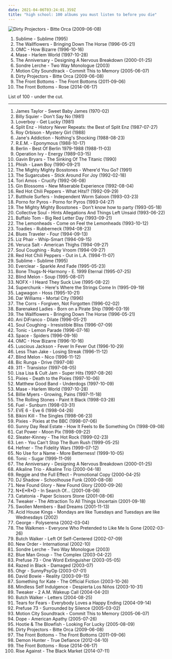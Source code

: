 ```yaml
---
date: 2021-04-06T03:24:01.359Z
title: "high school: 100 albums you must listen to before you die"
---
```

![Dirty Projectors - Bitte Orca (2009-06-08)](http://coverartarchive.org/release/5a5b5fe2-0898-3026-afb7-378fb8373752/8131494180-500.jpg "Dirty Projectors - Bitte Orca (2009-06-08)")
<ol class="albums">
<li data-cover="https://via.placeholder.com/450" data-tags="ska, rock" role="button">Sublime - Sublime (1995)</li>
<li data-cover="http://coverartarchive.org/release/6fdb3127-2e84-490d-b96d-6d255cc146a6/25675716252-500.jpg" data-tags="90s" role="button">The Wallflowers - Bringing Down The Horse (1996-05-21)</li>
<li data-cover="https://img.discogs.com/fg6xREr7Ri5etCQwVkwN251aD64=/fit-in/600x525/filters:strip_icc():format(jpeg):mode_rgb():quality(90)/discogs-images/R-745026-1561988603-4040.png.jpg" data-tags="pop" role="button">OMC - How Bizarre (1996-10-16)</li>
<li data-cover="http://coverartarchive.org/release/8e8a352f-7734-375a-8a6f-ef51429efef2/3275196261-500.jpg" data-tags="high school, mase, top25, old faves, hs-college" role="button">Mase - Harlem World (1997-10-28)</li>
<li data-cover="http://coverartarchive.org/release/4d3db5e0-83f7-45d2-8c59-4a0c36c85598/8655861797-500.jpg" data-tags="rock, indie rock, high school, fuck yeah, heroes and villains, vagrant records, rad, indie punk, yeah yeah yeah, designing, emo-tastic, prinnit-exclamationpoint, albums i loved, have a copy" role="button">The Anniversary - Designing A Nervous Breakdown (2000-01-25)</li>
<li data-cover="https://img.discogs.com/lJfsIbR1eYiKn_7LBqccO0cXZ20=/fit-in/600x600/filters:strip_icc():format(jpeg):mode_rgb():quality(90)/discogs-images/R-759412-1284497750.jpeg.jpg" data-tags="singer-songwriter, albums i played hell out of, two way monologue" role="button">Sondre Lerche - Two Way Monologue (2003)</li>
<li data-cover="http://coverartarchive.org/release/b385a012-e088-426d-980b-acdf114ef775/10187762153-500.jpg" data-tags="pop punk" role="button">Motion City Soundtrack - Commit This to Memory (2005-06-07)</li>
<li data-cover="http://coverartarchive.org/release/5a5b5fe2-0898-3026-afb7-378fb8373752/8131494180-500.jpg" data-tags="experimental, indie rock, freak folk, pitchfork best new music" role="button">Dirty Projectors - Bitte Orca (2009-06-08)</li>
<li data-cover="http://coverartarchive.org/release/9e5f8261-6513-4a90-91c9-76c0562a27f5/13719785746-500.jpg" data-tags="indie rock, high school, folk punk" role="button">The Front Bottoms - The Front Bottoms (2011-09-06)</li>
<li data-cover="http://coverartarchive.org/release/87b091a1-c5b8-4ac3-a2d5-e9a6f7e19f6f/7548157736-500.jpg" data-tags="indie, indie rock, high school, names of people" role="button">The Front Bottoms - Rose (2014-06-17)</li>
</ol>
List of 100 - under the cut.
<!-- more -->

_________________

<ol class="albums">
<li data-cover="https://img.discogs.com/lBoZBxwEhUdHIy0AVxhUhR0Kz_4=/fit-in/600x531/filters:strip_icc():format(jpeg):mode_rgb():quality(90)/discogs-images/R-9284153-1477932849-6111.jpeg.jpg" data-tags="folk" role="button">
James Taylor - Sweet Baby James (1970-02)
</li>
<li data-cover="http://coverartarchive.org/release/9c721b61-71e1-4192-b93c-a9eeae68009e/10474351107-500.jpg" data-tags="classic rock, rock" role="button">
Billy Squier - Don't Say No (1981)
</li>
<li data-cover="http://coverartarchive.org/release/399d87f4-edca-420b-bcd4-e554751e67aa/20069887000-500.jpg" data-tags="80s, rock" role="button">
Loverboy - Get Lucky (1981)
</li>
<li data-cover="http://coverartarchive.org/release/08a8453a-cff2-3c4f-9a18-5fc1c32f1bb8/1081298763-500.jpg" data-tags="kiwi" role="button">
Split Enz - History Never Repeats: the Best of Split Enz (1987-07-27)
</li>
<li data-cover="http://coverartarchive.org/release/06bebfb0-a1c0-4ce2-bf07-c51912d8cadc/9120686874-500.jpg" data-tags="rock, roy orbison" role="button">
Roy Orbison - Mystery Girl (1988)
</li>
<li data-cover="https://img.discogs.com/N5oeHEfSEwIwIIAtHdk4pdQxORY=/fit-in/600x937/filters:strip_icc():format(jpeg):mode_rgb():quality(90)/discogs-images/R-3473722-1475175917-4625.jpeg.jpg" data-tags="alternative rock" role="button">
Jane's Addiction - Nothing's Shocking (1988-08-23)
</li>
<li data-cover="http://coverartarchive.org/release/3c37198e-c871-461a-8a84-5415f5ee185d/15288262729-500.jpg" data-tags="rock" role="button">
R.E.M. - Eponymous (1988-10-17)
</li>
<li data-cover="http://coverartarchive.org/release/54505d79-b295-4a60-9cd3-06f6c6c5bdda/26499964153-500.jpg" data-tags="pop, 80s, alternative, you dont know, take my breath away, like flames" role="button">
Berlin - Best Of Berlin 1979-1988 (1988-11-03)
</li>
<li data-cover="http://coverartarchive.org/release/3b7b3ed6-1d46-4d49-ad8d-014f3d4086bd/1482836258-500.jpg" data-tags="punk, ska, ska punk, punk rock" role="button">
Operation Ivy - Energy (1989-03-15)
</li>
<li data-cover="http://coverartarchive.org/release/a2727624-4e33-4313-a7e8-3233b695b487/2709839852-500.jpg" data-tags="contemporary classical" role="button">
Gavin Bryars - The Sinking Of The Titanic (1990)
</li>
<li data-cover="http://coverartarchive.org/release/b88a2c3c-f3b6-4774-b44b-6661b1263a34/14638229988-500.jpg" data-tags="90s" role="button">
Phish - Lawn Boy (1990-09-21)
</li>
<li data-cover="http://coverartarchive.org/release/2355a945-4488-4235-afbe-65eb34aaab45/13770993460-500.jpg" data-tags="alternative, ska, 90s, high school, skacore, the mighty mighty bosstones, where-d you go, k1r7m" role="button">
The Mighty Mighty Bosstones - Where'd You Go? (1991)
</li>
<li data-cover="http://coverartarchive.org/release/bc30517f-15a6-45e8-a40a-3e85f3e91e16/9538648138-500.jpg" data-tags="90s, icelandic" role="button">
The Sugarcubes - Stick Around For Joy (1992-02-18)
</li>
<li data-cover="http://coverartarchive.org/release/e4d198ae-de3a-4cfb-9aae-3561e92ae16a/16357181336-500.jpg" data-tags="alternative, 90s" role="button">
Tori Amos - Crucify (1992-06-08)
</li>
<li data-cover="https://img.discogs.com/j4prBgBa_pfbCQTxXvY8y62-bhg=/fit-in/600x600/filters:strip_icc():format(jpeg):mode_rgb():quality(90)/discogs-images/R-476755-1241195045.jpeg.jpg" data-tags="90s" role="button">
Gin Blossoms - New Miserable Experience (1992-08-04)
</li>
<li data-cover="http://coverartarchive.org/release/7ce9f37a-2885-43f5-8c36-b6294dbfadf9/26393776128-500.jpg" data-tags="rock, alternative, funk, funk rock" role="button">
Red Hot Chili Peppers - What Hits!? (1992-09-29)
</li>
<li data-cover="http://coverartarchive.org/release/617e6155-432c-4c95-a9ab-b78e1c7838c2/11841421329-500.jpg" data-tags="rock, alternative rock, alternative, psychedelic" role="button">
Butthole Surfers - Independent Worm Saloon (1993-03-23)
</li>
<li data-cover="http://coverartarchive.org/release/0f30be39-c83b-3685-90bb-c964eed3e1ca/18137429602-500.jpg" data-tags="90s" role="button">
Porno for Pyros - Porno for Pyros (1993-04-27)
</li>
<li data-cover="http://coverartarchive.org/release/4cac982f-7b4b-48f6-90c3-02b336013ff6/3374869805-500.jpg" data-tags="ska, skacore" role="button">
The Mighty Mighty Bosstones - Don't know how to party (1993-05-18)
</li>
<li data-cover="http://coverartarchive.org/release/0aab0d69-7952-495a-a62b-bae6cd9e59ac/15331495852-500.jpg" data-tags="rock, 90s" role="button">
Collective Soul - Hints Allegations And Things Left Unsaid (1993-06-22)
</li>
<li data-cover="http://coverartarchive.org/release/e3347148-ff9a-4fff-a00e-35a171f86d27/13069256471-500.jpg" data-tags="classic rock, rock, punk, psychedelic, garage rock, glam rock, powerpop, high school, sommer, proto punk, my so-called life, i remember you, other great tracks, rock-protopunk, flashback alternatives, 20 favorite albums of 1993, my 100 favorite albums of the 1990s, big red letter day, soda-jerk" role="button">
Buffalo Tom - Big Red Letter Day (1993-09-21)
</li>
<li data-cover="https://img.discogs.com/ssbFNPcxY5xfHnpWw0ZxP8RtoYk=/fit-in/374x360/filters:strip_icc():format(jpeg):mode_rgb():quality(90)/discogs-images/R-1956222-1380222420-3244.jpeg.jpg" data-tags="rock, 90s" role="button">
The Lemonheads - Come on Feel the Lemonheads (1993-10-12)
</li>
<li data-cover="https://img.discogs.com/KWIYspdeWmDUOIKDgk1CDayp5EA=/fit-in/600x600/filters:strip_icc():format(jpeg):mode_rgb():quality(90)/discogs-images/R-367579-1523176350-4676.jpeg.jpg" data-tags="rock, alternative rock, alternative, hard rock, 90s, give me one reason, tragically yours, sister stone" role="button">
Toadies - Rubberneck (1994-08-23)
</li>
<li data-cover="http://coverartarchive.org/release/365f2bc6-b56c-460c-9ce9-cde7bb27e46d/10858606127-500.jpg" data-tags="rock, blues, classic rock" role="button">
Blues Traveler - Four (1994-09-13)
</li>
<li data-cover="http://coverartarchive.org/release/c9ba46a4-da09-4a5a-b270-fae9e6b15a01/7051484935-500.jpg" data-tags="alternative, indie, rock, female vocalists, 90s" role="button">
Liz Phair - Whip-Smart (1994-09-15)
</li>
<li data-cover="http://coverartarchive.org/release/0377c76a-25c1-4531-a0de-8103cdea35bc/10988872788-500.jpg" data-tags="rock, alternative" role="button">
Veruca Salt - American Thighs (1994-09-27)
</li>
<li data-cover="http://coverartarchive.org/release/abc49b59-0c11-4651-9262-7316bda4c158/9825046782-500.jpg" data-tags="alternative, 90s" role="button">
Soul Coughing - Ruby Vroom (1994-09-27)
</li>
<li data-cover="http://coverartarchive.org/release/599d1dcd-bb96-4802-91c4-f7afcb0143e1/9742630617-500.jpg" data-tags="90s, rock" role="button">
Red Hot Chili Peppers - Out in L.A. (1994-11-07)
</li>
<li data-cover="https://via.placeholder.com/450" data-tags="ska, rock" role="button">
Sublime - Sublime (1995)
</li>
<li data-cover="https://img.discogs.com/ET7Yy8_knfXR_aToSfd-_4mULc8=/fit-in/600x600/filters:strip_icc():format(jpeg):mode_rgb():quality(90)/discogs-images/R-1750670-1333630000.jpeg.jpg" data-tags="alternative rock, 90s, rock" role="button">
Everclear - Sparkle And Fade (1995-05-23)
</li>
<li data-cover="https://img.discogs.com/S28q1tvobiEdD92pTQ3SHsWSsaI=/fit-in/600x607/filters:strip_icc():format(jpeg):mode_rgb():quality(90)/discogs-images/R-1196321-1587587662-8545.jpeg.jpg" data-tags="hip-hop, rap, g-funk" role="button">
Bone Thugs-N-Harmony - E. 1999 Eternal (1995-07-25)
</li>
<li data-cover="http://coverartarchive.org/release/41caaa9f-a898-41d6-a9c9-f6898d82bbc8/7876650358-500.jpg" data-tags="90s, rock, alternative" role="button">
Blind Melon - Soup (1995-08-07)
</li>
<li data-cover="https://img.discogs.com/BhdybDRU3hfzw4ZEEyLCsDt2M84=/fit-in/600x596/filters:strip_icc():format(jpeg):mode_rgb():quality(90)/discogs-images/R-13354263-1552650252-7626.jpeg.jpg" data-tags="punk" role="button">
NOFX - I Heard They Suck Live (1995-08-22)
</li>
<li data-cover="https://img.discogs.com/IsA2lRX4hijtlfG_OG9u4qil_vY=/fit-in/600x593/filters:strip_icc():format(jpeg):mode_rgb():quality(90)/discogs-images/R-2600062-1541106061-4206.jpeg.jpg" data-tags="rock, indie rock" role="button">
Superchunk - Here's Where the Strings Come In (1995-09-19)
</li>
<li data-cover="http://coverartarchive.org/release/cba9f075-16ec-43bd-bcd8-327289ead760/26290642069-500.jpg" data-tags="punk" role="button">
Lagwagon - Hoss (1995-10-21)
</li>
<li data-cover="http://coverartarchive.org/release/16b92612-7634-4053-8464-b1b0e18847f2/5641031475-500.jpg" data-tags="female" role="button">
Dar Williams - Mortal City (1996)
</li>
<li data-cover="https://img.discogs.com/tDcA9IOU66Qobh5urjCqmuvRP0I=/fit-in/600x522/filters:strip_icc():format(jpeg):mode_rgb():quality(90)/discogs-images/R-1955126-1426218437-4673.jpeg.jpg" data-tags="pop, irish, 90s" role="button">
The Corrs - Forgiven, Not Forgotten (1996-02-02)
</li>
<li data-cover="http://coverartarchive.org/release/21a3024b-46ab-4924-8103-7f0e7b6480dd/5079193698-500.jpg" data-tags="1990s" role="button">
Barenaked Ladies - Born on a Pirate Ship (1996-03-19)
</li>
<li data-cover="http://coverartarchive.org/release/6fdb3127-2e84-490d-b96d-6d255cc146a6/25675716252-500.jpg" data-tags="90s" role="button">
The Wallflowers - Bringing Down The Horse (1996-05-21)
</li>
<li data-cover="http://coverartarchive.org/release/eaae728d-779d-42b6-98a1-d0e85b8a77a3/4519993690-500.jpg" data-tags="ani difranco" role="button">
Ani DiFranco - Dilate (1996-05-21)
</li>
<li data-cover="https://img.discogs.com/Img-_OVQGzc_ouQJFXUdIVb8P70=/fit-in/600x594/filters:strip_icc():format(jpeg):mode_rgb():quality(90)/discogs-images/R-197687-1250854872.jpeg.jpg" data-tags="experimental, alternative, 90s" role="button">
Soul Coughing - Irresistible Bliss (1996-07-09)
</li>
<li data-cover="http://coverartarchive.org/release/dd51cabe-c150-38cf-b0cd-ebc9e5c9994f/27541946371-500.jpg" data-tags="alternative rock, rock" role="button">
Tonic - Lemon Parade (1996-07-16)
</li>
<li data-cover="https://img.discogs.com/9AtR4k6wdOUcBxsWu73Slajf7_M=/fit-in/300x300/filters:strip_icc():format(jpeg):mode_rgb():quality(90)/discogs-images/R-738516-1195164243.jpeg.jpg" data-tags="britrpop" role="button">
Space - Spiders (1996-09-16)
</li>
<li data-cover="https://img.discogs.com/fg6xREr7Ri5etCQwVkwN251aD64=/fit-in/600x525/filters:strip_icc():format(jpeg):mode_rgb():quality(90)/discogs-images/R-745026-1561988603-4040.png.jpg" data-tags="pop" role="button">
OMC - How Bizarre (1996-10-16)
</li>
<li data-cover="http://coverartarchive.org/release/530fea01-7df5-4800-9cfa-a679517ab8e4/11571470868-500.jpg" data-tags="alternative, rock, female vocalists, 90s" role="button">
Luscious Jackson - Fever In Fever Out (1996-10-29)
</li>
<li data-cover="http://coverartarchive.org/release/9bc4688e-2268-4765-9d1c-f7c7d621304c/7535656529-500.jpg" data-tags="ska punk, ska" role="button">
Less Than Jake - Losing Streak (1996-11-12)
</li>
<li data-cover="http://coverartarchive.org/release/4b6b7fc2-39e7-4986-88ab-aa165a6f79c0/16054483460-500.jpg" data-tags="alternative, rock" role="button">
Blind Melon - Nico (1996-11-12)
</li>
<li data-cover="https://img.discogs.com/hQlc92pvhyAQT5tNcTWTpje6BMM=/fit-in/500x500/filters:strip_icc():format(jpeg):mode_rgb():quality(90)/discogs-images/R-555746-1159611219.jpeg.jpg" data-tags="easy listening" role="button">
Bic Runga - Drive (1997-08)
</li>
<li data-cover="http://coverartarchive.org/release/5407adc7-55e8-4aff-b4aa-8d58935822b7/15147108613-500.jpg" data-tags="alternative rock, alternative, 90s" role="button">
311 - Transistor (1997-08-05)
</li>
<li data-cover="http://coverartarchive.org/release/55a040de-5e3f-4e6c-8430-b977e812be10/27801153390-500.jpg" data-tags="80s, dance, freestyle, lisalisa o cult jam superhits" role="button">
Lisa Lisa & Cult Jam - Super Hits (1997-08-26)
</li>
<li data-cover="http://coverartarchive.org/release/51413ed2-fae9-47f2-9759-b0b98434836c/1156807663-500.jpg" data-tags="alternative rock" role="button">
Pixies - Death to the Pixies (1997-10-06)
</li>
<li data-cover="http://coverartarchive.org/release/0578fb61-ee67-412d-9097-3643f7064d03/16059912647-500.jpg" data-tags="rock, canadian, high school" role="button">
Matthew Good Band - Underdogs (1997-10-09)
</li>
<li data-cover="http://coverartarchive.org/release/8e8a352f-7734-375a-8a6f-ef51429efef2/3275196261-500.jpg" data-tags="high school, mase, top25, old faves, hs-college" role="button">
Mase - Harlem World (1997-10-28)
</li>
<li data-cover="http://coverartarchive.org/release/d5e939ce-217e-3501-82d9-e89514cbeed0/21943957318-500.jpg" data-tags="90s, female vocalist, high school, growing, one-hit-wonder, living in oblivion, driving tunes, weallgetold, pains, albums in my cd rack" role="button">
Billie Myers - Growing, Pains (1997-11-18)
</li>
<li data-cover="https://img.discogs.com/0FslJkPHx7r-9NmAc0eADuRhPf0=/fit-in/600x875/filters:strip_icc():format(jpeg):mode_rgb():quality(90)/discogs-images/R-16195667-1605085244-3496.jpeg.jpg" data-tags="painted black, rollinstones" role="button">
The Rolling Stones - Paint It Black (1998-03-28)
</li>
<li data-cover="http://coverartarchive.org/release/ee01592b-5da1-3dea-a289-d2b0906b7d5a/5679112410-500.jpg" data-tags="rock" role="button">
Fuel - Sunburn (1998-03-31)
</li>
<li data-cover="http://coverartarchive.org/release/9535206c-8d97-4490-8ad5-29fab131f98e/1310954331-500.jpg" data-tags="alternative, 90s, alternative rock" role="button">
EVE 6 - Eve 6 (1998-04-28)
</li>
<li data-cover="http://coverartarchive.org/release/04a54ce3-7ca8-4d5c-80d7-b559c190a88f/21104193544-500.jpg" data-tags="punk rock, punk, riot grrrl" role="button">
Bikini Kill - The Singles (1998-06-23)
</li>
<li data-cover="http://coverartarchive.org/release/a070e1b0-7db4-43f5-94aa-e5efaa184958/1817335783-500.jpg" data-tags="indie, rock, 4ad, bbc sessions" role="button">
Pixies - Pixies at the BBC (1998-07-06)
</li>
<li data-cover="http://coverartarchive.org/release/d28b1565-137e-475b-b554-a4a9cde3810b/15145525545-500.jpg" data-tags="emo, indie rock" role="button">
Sunny Day Real Estate - How It Feels to Be Something On (1998-09-08)
</li>
<li data-cover="http://coverartarchive.org/release/5d58d210-a58c-4532-a2f5-54c6001a063d/12639050704-500.jpg" data-tags="90s, indie, mellow" role="button">
Cat Power - Moon Pix (1998-09-22)
</li>
<li data-cover="http://coverartarchive.org/release/69dfd0a6-b201-418b-ad01-5be713f43195/10549318371-500.jpg" data-tags="indie rock, indie, female vocalists" role="button">
Sleater-Kinney - The Hot Rock (1999-02-23)
</li>
<li data-cover="http://coverartarchive.org/release/0c450cc8-b64a-438b-ba54-a12aefc46736/21731034338-500.jpg" data-tags="90s, pop" role="button">
Len - You Can't Stop The Bum Rush (1999-05-25)
</li>
<li data-cover="http://coverartarchive.org/release/6fbfae69-9f1b-409d-8d2f-0e63600d22a9/8770418631-500.jpg" data-tags="indie, alternative, indie pop" role="button">
Hefner - The Fidelity Wars (1999-07-12)
</li>
<li data-cover="http://coverartarchive.org/release/272591da-1dd6-4713-8e01-7d180861129c/11739078476-500.jpg" data-tags="pop punk, punk rock" role="button">
No Use for a Name - More Betterness! (1999-10-05)
</li>
<li data-cover="http://coverartarchive.org/release/fc6c7563-3bbb-4055-929c-ce972a5f7988/7689200322-500.jpg" data-tags="90s" role="button">
Tonic - Sugar (1999-11-09)
</li>
<li data-cover="http://coverartarchive.org/release/4d3db5e0-83f7-45d2-8c59-4a0c36c85598/8655861797-500.jpg" data-tags="rock, indie rock, high school, fuck yeah, heroes and villains, vagrant records, rad, indie punk, yeah yeah yeah, designing, emo-tastic, prinnit-exclamationpoint, albums i loved, have a copy" role="button">
The Anniversary - Designing A Nervous Breakdown (2000-01-25)
</li>
<li data-cover="http://coverartarchive.org/release/3742b473-5099-4e27-8c4e-2eec5844c0e2/8791287911-500.jpg" data-tags="punk rock, punk" role="button">
Alkaline Trio - Alkaline Trio (2000-04-18)
</li>
<li data-cover="https://img.discogs.com/lTygThxT-_24I5JTRVskKLtTSRA=/fit-in/600x598/filters:strip_icc():format(jpeg):mode_rgb():quality(90)/discogs-images/R-459195-1349038462-4693.jpeg.jpg" data-tags="indie, rock, alternative, reggie" role="button">
Reggie and the Full Effect - Promotional Copy (2000-04-25)
</li>
<li data-cover="http://coverartarchive.org/release/8dd3b09c-2a17-4242-bb85-d835f066029e/2685241577-500.jpg" data-tags="funk, trip hop" role="button">
DJ Shadow - Schoolhouse Funk (2000-08-08)
</li>
<li data-cover="http://coverartarchive.org/release/3dca0597-41ea-4e38-9e4e-34c6e3834a43/14491346002-500.jpg" data-tags="pop punk" role="button">
New Found Glory - New Found Glory (2000-09-26)
</li>
<li data-cover="http://coverartarchive.org/release/a19191e4-50fc-3d5a-8544-d9ed0adf9cfe/4082270241-500.jpg" data-tags="hip-hop, rap" role="button">
N*E*R*D - In Search Of... (2001-08-06)
</li>
<li data-cover="http://coverartarchive.org/release/a08dfd66-812e-4ee9-8635-44ba74420587/22408484107-500.jpg" data-tags="indie rock, high school, gift, get around to buying, czalbums, reminiscent of x, buxton street" role="button">
Catatonia - Paper Scissors Stone (2001-08-06)
</li>
<li data-cover="http://coverartarchive.org/release/37951e6b-49de-4a30-8a42-5c0b366bba51/2282468205-500.jpg" data-tags="for rainy days, high school" role="button">
Tweaker - The Attraction To All Things Uncertain (2001-09-18)
</li>
<li data-cover="http://coverartarchive.org/release/d2d3d898-2885-433b-99b2-2fe9e9eeaa4d/3331978901-500.jpg" data-tags="hip-hop" role="button">
Swollen Members - Bad Dreams (2001-11-13)
</li>
<li data-cover="http://coverartarchive.org/release/dc4b93c8-8e5f-46b1-bcf5-620553d492f2/24509084697-500.jpg" data-tags="indie, swedish" role="button">
Acid House Kings - Mondays are like Tuesdays and Tuesdays are like Wednesdays (2002)
</li>
<li data-cover="http://coverartarchive.org/release/a8d5ab9a-5c40-4364-af80-f2337b91fb9a/18080007064-500.jpg" data-tags="pop, female vocalists, trip hop, australia, high school, road trip, from mark, buzakara luvs music, perth03, cristal voice, female - george" role="button">
George - Polyserena (2002-03-04)
</li>
<li data-cover="https://img.discogs.com/TlU4oJ_UvJSaPXLZmtpyZPdUpnM=/fit-in/400x400/filters:strip_icc():format(jpeg):mode_rgb():quality(90)/discogs-images/R-441517-1194227261.jpeg.jpg" data-tags="indie" role="button">
The Walkmen - Everyone Who Pretended to Like Me Is Gone (2002-03-26)
</li>
<li data-cover="http://coverartarchive.org/release/4c1d5131-ab01-4451-ada7-eb3850f6a196/14766541965-500.jpg" data-tags="indie, rock, pop rock, singer, songwriter, high school, producer, discoverockult, just another folk singer" role="button">
Butch Walker - Left Of Self-Centered (2002-07-09)
</li>
<li data-cover="https://img.discogs.com/BiVl7pKwXe3Az0ioKn7NqZIZit8=/fit-in/600x591/filters:strip_icc():format(jpeg):mode_rgb():quality(90)/discogs-images/R-85535-1374551650-2056.jpeg.jpg" data-tags="alternative, electronic, synthpop" role="button">
New Order - International (2002-10)
</li>
<li data-cover="https://img.discogs.com/lJfsIbR1eYiKn_7LBqccO0cXZ20=/fit-in/600x600/filters:strip_icc():format(jpeg):mode_rgb():quality(90)/discogs-images/R-759412-1284497750.jpeg.jpg" data-tags="singer-songwriter, albums i played hell out of, two way monologue" role="button">
Sondre Lerche - Two Way Monologue (2003)
</li>
<li data-cover="http://coverartarchive.org/release/19553e96-ebae-4b3e-a5f9-57f2148c4e11/11439502941-500.jpg" data-tags="instrumental, experimental, electronic" role="button">
Blue Man Group - The Complex (2003-04-22)
</li>
<li data-cover="http://coverartarchive.org/release/3e859617-bdd3-4274-b305-431dbe031b54/2563481490-500.jpg" data-tags="electronic" role="button">
Prefuse 73 - One Word Extinguisher (2003-05-05)
</li>
<li data-cover="http://coverartarchive.org/release/1926a348-378b-4866-8d37-29b016fceaf3/10610336195-500.jpg" data-tags="dance, high school, introductory album, r black" role="button">
Razed in Black - Damaged (2003-07)
</li>
<li data-cover="http://coverartarchive.org/release/34de4124-76fd-4596-a891-82a9041612f9/6485727185-500.jpg" data-tags="radio radio radio" role="button">
Ohgr - SunnyPsyOp (2003-07-01)
</li>
<li data-cover="http://coverartarchive.org/release/aa30a840-395e-3116-bd05-82414e33746c/15497033186-500.jpg" data-tags="2003, rock, alternative, 00s" role="button">
David Bowie - Reality (2003-09-15)
</li>
<li data-cover="https://img.discogs.com/rEvgAwxF73rxJs5OmTp4rRnlBeY=/fit-in/600x600/filters:strip_icc():format(jpeg):mode_rgb():quality(90)/discogs-images/R-2684179-1296449932.jpeg.jpg" data-tags="australia, high school, velvet, low key, sydney04" role="button">
Something for Kate - The Official Fiction (2003-10-26)
</li>
<li data-cover="https://img.discogs.com/UPmqzMHdlQXtpahG05d619XwjEA=/fit-in/342x345/filters:strip_icc():format(jpeg):mode_rgb():quality(90)/discogs-images/R-3147334-1317940517.jpeg.jpg" data-tags="high school, perfection" role="button">
Mindless Self Indulgence - Despierta Los Niños (2003-10-31)
</li>
<li data-cover="http://coverartarchive.org/release/7c9f3c98-ab40-4a43-9d19-62a57b8caa2e/2282476269-500.jpg" data-tags="electronic, high school, emusic, my favorites, collaborative, introductory album, bought used, hella, albums i listen to but will never be counted because of moronic tagging" role="button">
Tweaker - 2 A.M. Wakeup Call (2004-04-20)
</li>
<li data-cover="https://img.discogs.com/5NNYBdvkIRB0AsBAzyOYrzCBOOQ=/fit-in/600x524/filters:strip_icc():format(jpeg):mode_rgb():quality(90)/discogs-images/R-1831018-1510596595-2378.jpeg.jpg" data-tags="indie, rock" role="button">
Butch Walker - Letters (2004-08-25)
</li>
<li data-cover="http://coverartarchive.org/release/79250d7b-3765-49c8-8e49-24d1342fe42a/20710818216-500.jpg" data-tags="rock, neo-psychedelia" role="button">
Tears for Fears - Everybody Loves a Happy Ending (2004-09-14)
</li>
<li data-cover="http://coverartarchive.org/release/2617e49c-afa6-4a3c-a753-60a2138797c4/2563521384-500.jpg" data-tags="hip hop, idm" role="button">
Prefuse 73 - Surrounded by Silence (2005-03-02)
</li>
<li data-cover="http://coverartarchive.org/release/b385a012-e088-426d-980b-acdf114ef775/10187762153-500.jpg" data-tags="pop punk" role="button">
Motion City Soundtrack - Commit This to Memory (2005-06-07)
</li>
<li data-cover="https://via.placeholder.com/450" data-tags="industrial metal, nu metal" role="button">
Dope - American Apathy (2005-07-26)
</li>
<li data-cover="http://coverartarchive.org/release/9b1aec1d-b598-46e4-9ae6-9788567df2b8/5831128979-500.jpg" data-tags="pop, rock, singer-songwriter, pop rock, 90s, adult alternative, male vocalists, college, high school, 00s, hootie and the blowfish, i own, four dollar cds" role="button">
Hootie & The Blowfish - Looking For Lucky (2005-08-09)
</li>
<li data-cover="http://coverartarchive.org/release/5a5b5fe2-0898-3026-afb7-378fb8373752/8131494180-500.jpg" data-tags="experimental, indie rock, freak folk, pitchfork best new music" role="button">
Dirty Projectors - Bitte Orca (2009-06-08)
</li>
<li data-cover="http://coverartarchive.org/release/9e5f8261-6513-4a90-91c9-76c0562a27f5/13719785746-500.jpg" data-tags="indie rock, high school, folk punk" role="button">
The Front Bottoms - The Front Bottoms (2011-09-06)
</li>
<li data-cover="http://coverartarchive.org/release/249fff88-c722-492c-9c2c-5057fde75de2/6779333944-500.jpg" data-tags="metalcore, christian, melodic metalcore" role="button">
Demon Hunter - True Defiance (2012-04-10)
</li>
<li data-cover="http://coverartarchive.org/release/87b091a1-c5b8-4ac3-a2d5-e9a6f7e19f6f/7548157736-500.jpg" data-tags="indie, indie rock, high school, names of people" role="button">
The Front Bottoms - Rose (2014-06-17)
</li>
<li data-cover="http://coverartarchive.org/release/13c203d1-c159-4cf1-b841-dbd580afb5d5/7635854563-500.jpg" data-tags="melodic hardcore, punk rock" role="button">
Rise Against - The Black Market (2014-07-11)
</li>
</ol>